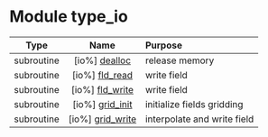 # Module type_io

| Type | Name | Purpose |
| :--: | :--: | :---------- |
| subroutine | [io%] [dealloc](https://github.com/benjaminmenetrier/bump/tree/master/src/type_io.F90#L58) | release memory |
| subroutine | [io%] [fld_read](https://github.com/benjaminmenetrier/bump/tree/master/src/type_io.F90#L87) | write field |
| subroutine | [io%] [fld_write](https://github.com/benjaminmenetrier/bump/tree/master/src/type_io.F90#L152) | write field |
| subroutine | [io%] [grid_init](https://github.com/benjaminmenetrier/bump/tree/master/src/type_io.F90#L333) | initialize fields gridding |
| subroutine | [io%] [grid_write](https://github.com/benjaminmenetrier/bump/tree/master/src/type_io.F90#L612) | interpolate and write field |
